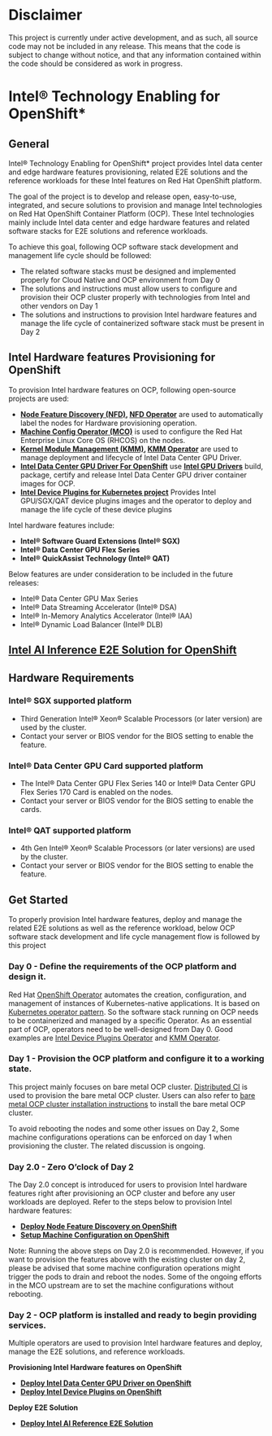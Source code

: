# Disclaimer 
This project is currently under active development, and as such, all source code may not be included in any release. This means that the code is subject to change without notice, and that any information contained within the code should be considered as work in progress. 

# Intel® Technology Enabling for OpenShift*
## General

Intel® Technology Enabling for OpenShift* project provides Intel data center and edge hardware features provisioning, related E2E solutions and the reference workloads for these Intel features on Red Hat OpenShift platform.   

The goal of the project is to develop and release open, easy-to-use, integrated, and secure solutions to provision and manage Intel technologies on Red Hat OpenShift Container Platform (OCP). These Intel technologies mainly include Intel data center and edge hardware features and related software stacks for E2E solutions and reference workloads.

To achieve this goal, following OCP software stack development and management life cycle should be followed:

* The related software stacks must be designed and implemented properly for Cloud Native and OCP environment from Day 0
* The solutions and instructions must allow users to configure and provision their OCP cluster properly with technologies from Intel and other vendors on Day 1
* The solutions and instructions to provision Intel hardware features and manage the life cycle of containerized software stack must be present in Day 2

## Intel Hardware features Provisioning for OpenShift

To provision Intel hardware features on OCP, following open-source projects are used: 
* **[Node Feature Discovery (NFD)](https://github.com/kubernetes-sigs/node-feature-discovery), [NFD Operator](https://github.com/openshift/cluster-nfd-operator)** are used to automatically label the nodes for Hardware provisioning operation.
* **[Machine Config Operator (MCO)](https://github.com/openshift/machine-config-operator)** is used to configure the Red Hat Enterprise Linux Core OS (RHCOS) on the nodes.
* **[Kernel Module Management (KMM)](https://github.com/kubernetes-sigs/kernel-module-management), [KMM Operator](https://github.com/rh-ecosystem-edge/kernel-module-management)** are used to manage deployment and lifecycle of Intel Data Center GPU Driver.
* **[Intel Data Center GPU Driver For OpenShift](https://github.com/intel/intel-data-center-gpu-driver-for-openshift)** use **[Intel GPU Drivers](https://github.com/intel-gpu)** build, package, certify and release Intel Data Center GPU driver container images for OCP.
* **[Intel Device Plugins for Kubernetes project](https://github.com/intel/intel-device-plugins-for-kubernetes)** Provides Intel GPU/SGX/QAT device plugins images and the operator to deploy and manage the life cycle of these device plugins 

Intel hardware features include:

* **Intel® Software Guard Extensions (Intel® SGX)**
* **Intel® Data Center GPU Flex Series**
*	**Intel® QuickAssist Technology (Intel® QAT)**

Below features are under consideration to be included in the future releases: 

*	Intel® Data Center GPU Max Series
*	Intel® Data Streaming Accelerator (Intel® DSA)
*	Intel® In-Memory Analytics Accelerator (Intel® IAA)
*	Intel® Dynamic Load Balancer (Intel® DLB)

## [Intel AI Inference E2E Solution for OpenShift](e2e/inference/README.md)

## Hardware Requirements

### Intel® SGX supported platform

* Third Generation Intel® Xeon® Scalable Processors (or later version) are used by the cluster.
* Contact your server or BIOS vendor for the BIOS setting to enable the feature.

### Intel® Data Center GPU Card supported platform

* The Intel® Data Center GPU Flex Series 140 or Intel® Data Center GPU Flex Series 170 Card is enabled on the nodes.
* Contact your server or BIOS vendor for the BIOS setting to enable the cards.

### Intel® QAT supported platform
* 4th Gen Intel® Xeon® Scalable Processors (or later versions) are used by the cluster.
* Contact your server or BIOS vendor for the BIOS setting to enable the feature.

## Get Started 
To properly provision Intel hardware features, deploy and manage the related E2E solutions as well as the reference workload, below OCP software stack development and life cycle management flow is followed by this project

### Day 0 - Define the requirements of the OCP platform and design it.
Red Hat [OpenShift Operator](https://www.redhat.com/en/technologies/cloud-computing/openshift/what-are-openshift-operators) automates the creation, configuration, and management of instances of Kubernetes-native applications. It is based on [Kubernetes operator pattern](https://kubernetes.io/docs/concepts/extend-kubernetes/operator/). So the software stack running on OCP needs to be containerized and managed by a specific Operator. As an essential part of OCP, operators need to be well-designed from Day 0. Good examples are [Intel Device Plugins Operator](https://github.com/intel/intel-device-plugins-for-kubernetes) and [KMM Operator](https://github.com/rh-ecosystem-edge/kernel-module-management).

### Day 1 - Provision the OCP platform and configure it to a working state.
This project mainly focuses on bare metal OCP cluster. [Distributed CI](https://doc.distributed-ci.io/dci-openshift-agent/) is used to provision the bare metal OCP cluster. Users can also refer to [bare metal OCP cluster installation instructions](https://docs.openshift.com/container-platform/4.12/installing/installing_bare_metal_ipi/ipi-install-overview.html) to install the bare metal OCP cluster.

To avoid rebooting the nodes and some other issues on Day 2, Some machine configurations operations can be enforced on day 1 when provisioning the cluster. The related discussion is ongoing.

### Day 2.0 - Zero O’clock of Day 2
The Day 2.0 concept is introduced for users to provision Intel hardware features right after provisioning an OCP cluster and before any user workloads are deployed. Refer to the steps below to provision Intel hardware features:

* **[Deploy Node Feature Discovery on OpenShift](nfd/README.md#steps-to-install-and-configure-nfd-operator-on-ocp-cluster)**
* **[Setup Machine Configuration on OpenShift](machine_configuration/README.md#general-configuration-for-provisioning-intel-hardware-features)**  

Note: Running the above steps on Day 2.0 is recommended. However, if you want to provision the features above with the existing cluster on day 2, please be advised that some machine configuration operations might trigger the pods to drain and reboot the nodes. Some of the ongoing efforts in the MCO upstream are to set the machine configurations without rebooting.

### Day 2 - OCP platform is installed and ready to begin providing services.
Multiple operators are used to provision Intel hardware features and deploy, manage the E2E solutions, and reference workloads.

**Provisioning Intel Hardware features on OpenShift**
* **[Deploy Intel Data Center GPU Driver on OpenShift](kmmo/README.md#managing-intel-dgpu-driver-with-kmm-operator)**
* **[Deploy Intel Device Plugins on OpenShift](device_plugins/README.md#deploy-intel-device-plugins-on-openshift)**
 
**Deploy E2E Solution**
* **[Deploy Intel AI Reference E2E Solution](e2e/inference/README.md#deploy-intel-ai-inference-e2e-solution)**